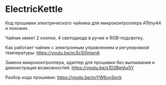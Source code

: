 # ElectricKettle
Код прошивки электрического чайника для микроконтроллера ATtiny44 и похожих.

Чайник имеет 2 кнопки, 4 светодиода в ручке и RGB-подсветку.

Как работает чайник с электронным управлением и регулировкой температуры: https://youtu.be/xcScS0jmpnA

Замена микроконтроллера, адаптер для прошивки без выпаивания и демонстрация возможностей: https://youtu.be/s1D2BetAx5Y

Разбор кода прошивки: https://youtu.be/ncYW6uySpck
